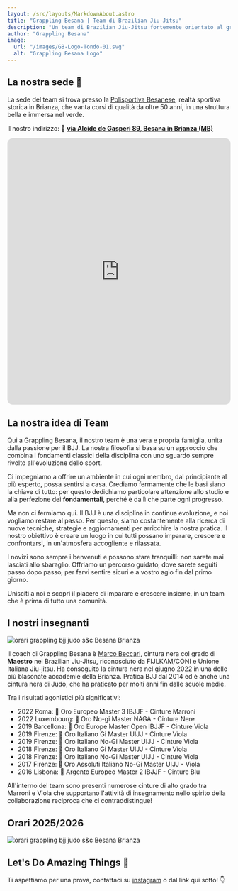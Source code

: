 ```yaml
---
layout: /src/layouts/MarkdownAbout.astro
title: "Grappling Besana | Team di Brazilian Jiu-Jitsu"
description: "Un team di Brazilian Jiu-Jitsu fortemente orientato al grappling"
author: "Grappling Besana"
image:
  url: "/images/GB-Logo-Tondo-01.svg"
  alt: "Grappling Besana Logo"
---
```

## La nostra sede 📍

La sede del team si trova presso la <a href="http://www.polisportivabesanese.it/" target="blank">Polisportiva Besanese</a>, realtà sportiva storica in Brianza, che vanta corsi di qualità da oltre 50 anni, in una struttura bella e immersa nel verde. 

Il nostro indirizzo: 🔗 <a href="https://www.google.com/maps/place//data=!4m2!3m1!1s0x4786a5508f4f018d:0xf9aef426a001ed0c?sa=X&ved=1t:8290&ictx=111" target="blank">**via Alcide de Gasperi 89, Besana in Brianza (MB)**</a>

<iframe src="https://www.google.com/maps/embed?pb=!1m18!1m12!1m3!1d3305.98533586759!2d9.27184837661615!3d45.690096618337705!2m3!1f0!2f0!3f0!3m2!1i1024!2i768!4f13.1!3m3!1m2!1s0x4786a5508f4f018d%3A0xf9aef426a001ed0c!2sGrappling%20Besana!5e1!3m2!1sit!2sit!4v1759391591537!5m2!1sit!2sit" width="100%" height="600" style="border:0; border-radius:12px" allowfullscreen="" loading="lazy" referrerpolicy="no-referrer-when-downgrade"></iframe>

## La nostra idea di Team

Qui a Grappling Besana, il nostro team è una vera e propria famiglia, unita dalla passione per il BJJ. La nostra filosofia si basa su un approccio che combina i fondamenti classici della disciplina con uno sguardo sempre rivolto all'evoluzione dello sport.

Ci impegniamo a offrire un ambiente in cui ogni membro, dal principiante al più esperto, possa sentirsi a casa. Crediamo fermamente che le basi siano la chiave di tutto: per questo dedichiamo particolare attenzione allo studio e alla perfezione dei **fondamentali**, perché è da lì che parte ogni progresso.

Ma non ci fermiamo qui. Il BJJ è una disciplina in continua evoluzione, e noi vogliamo restare al passo. Per questo, siamo costantemente alla ricerca di nuove tecniche, strategie e aggiornamenti per arricchire la nostra pratica. Il nostro obiettivo è creare un luogo in cui tutti possano imparare, crescere e confrontarsi, in un'atmosfera accogliente e rilassata.

I novizi sono sempre i benvenuti e possono stare tranquilli: non sarete mai lasciati allo sbaraglio. Offriamo un percorso guidato, dove sarete seguiti passo dopo passo, per farvi sentire sicuri e a vostro agio fin dal primo giorno.

Unisciti a noi e scopri il piacere di imparare e crescere insieme, in un team che è prima di tutto una comunità.

## I nostri insegnanti

![orari grappling bjj judo s&c Besana Brianza](/images/marco.png "marco beccari bjj grappling besana team jiu-jitsu")


Il coach di Grappling Besana è <a href="https://www.instagram.com/bjj_marcobex/" target="blank">Marco Beccari</a>, cintura nera col grado di **Maestro** nel Brazilian Jiu-Jitsu, riconosciuto da FIJLKAM/CONI e Unione Italiana Jiu-jitsu. Ha conseguito la cintura nera nel giugno 2022 in una delle più blasonate accademie della Brianza. Pratica BJJ dal 2014 ed è anche una cintura nera di Judo, che ha praticato per molti anni fin dalle scuole medie.

Tra i risultati agonistici più significativi:
<ul>
<li>2022 Roma: 🥇 Oro Europeo Master 3 IBJJF - Cinture Marroni</li>
<li>2022 Luxembourg: 🥇 Oro No-gi Master NAGA - Cinture Nere</li>
<li>2019 Barcellona: 🥇 Oro Europe Master Open IBJJF - Cinture Viola</li>
<li>2019 Firenze: 🥇 Oro Italiano Gi Master UIJJ - Cinture Viola</li>
<li>2019 Firenze: 🥇 Oro Italiano No-Gi Master UIJJ - Cinture Viola</li>
<li>2018 Firenze: 🥇 Oro Italiano Gi Master UIJJ - Cinture Viola</li>
<li>2018 Firenze: 🥇 Oro Italiano No-Gi Master UIJJ - Cinture Viola</li>
<li>2017 Firenze: 🥇 Oro Assoluti Italiano No-Gi Master UIJJ - Viola</li>
<li>2016 Lisbona: 🥈 Argento Europeo Master 2 IBJJF - Cinture Blu</li>
</ul>

All'interno del team sono presenti numerose cinture di alto grado tra Marroni e Viola che supportano l'attività di insegnamento nello spirito della collaborazione reciproca che ci contraddistingue!

## Orari 2025/2026

![orari grappling bjj judo s&c Besana Brianza](/images/timetable.png "Orari Stagione 2025/26 Grappling Besana")


## Let's Do Amazing Things 🚀 

Ti aspettiamo per una prova, contattaci su <a href="https://www.instagram.com/grappling_besana/" target="blank">instagram</a> o dal link qui sotto! 👇